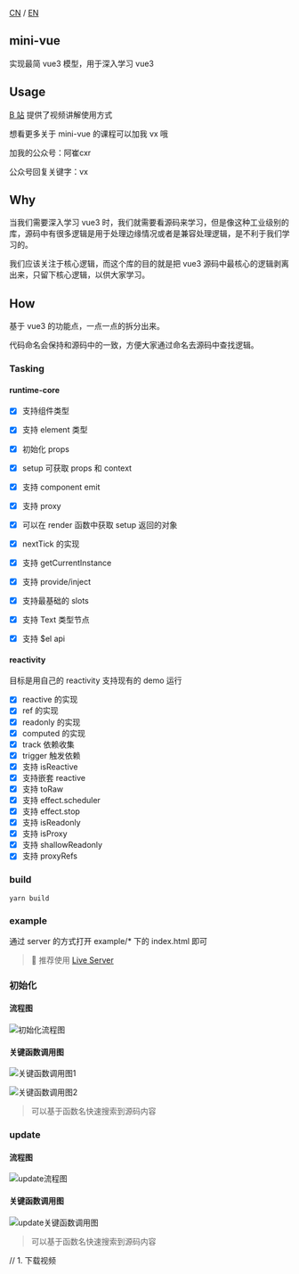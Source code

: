 [CN](README.md) / [EN](README_EN.md)

## mini-vue

实现最简 vue3 模型，用于深入学习 vue3

## Usage

[B 站](https://www.bilibili.com/video/BV1Zy4y1J73E) 提供了视频讲解使用方式

想看更多关于 mini-vue 的课程可以加我 vx 哦

加我的公众号：阿崔cxr

公众号回复关键字：vx

## Why

当我们需要深入学习 vue3 时，我们就需要看源码来学习，但是像这种工业级别的库，源码中有很多逻辑是用于处理边缘情况或者是兼容处理逻辑，是不利于我们学习的。

我们应该关注于核心逻辑，而这个库的目的就是把 vue3 源码中最核心的逻辑剥离出来，只留下核心逻辑，以供大家学习。

## How

基于 vue3 的功能点，一点一点的拆分出来。

代码命名会保持和源码中的一致，方便大家通过命名去源码中查找逻辑。

### Tasking

#### runtime-core

- [x] 支持组件类型
- [x] 支持 element 类型
- [x] 初始化 props
- [x] setup 可获取 props 和 context
- [x] 支持 component emit
- [x] 支持 proxy
- [x] 可以在 render 函数中获取 setup 返回的对象
- [x] nextTick 的实现
- [x] 支持 getCurrentInstance
- [x] 支持 provide/inject
- [x] 支持最基础的 slots
- [x] 支持 Text 类型节点
- [x] 支持 $el api


#### reactivity

目标是用自己的 reactivity 支持现有的 demo 运行

- [x] reactive 的实现
- [x] ref 的实现
- [x] readonly 的实现
- [x] computed 的实现
- [x] track 依赖收集
- [x] trigger 触发依赖
- [x] 支持 isReactive
- [x] 支持嵌套 reactive
- [x] 支持 toRaw
- [x] 支持 effect.scheduler
- [x] 支持 effect.stop
- [x] 支持 isReadonly
- [x] 支持 isProxy
- [x] 支持 shallowReadonly
- [x] 支持 proxyRefs

### build

```shell
yarn build
```

### example

通过 server 的方式打开 example/\* 下的 index.html 即可

>  推荐使用 [Live Server](https://marketplace.visualstudio.com/items?itemName=ritwickdey.LiveServer)

### 初始化

#### 流程图

![初始化流程图](https://user-gold-cdn.xitu.io/2020/7/6/1732311ea8a9142a?w=1724&h=762&f=png&s=493353)

#### 关键函数调用图

![关键函数调用图1](https://user-gold-cdn.xitu.io/2020/6/22/172dc07fc42b7d2c?w=1342&h=144&f=png&s=54200)

![关键函数调用图2](https://user-gold-cdn.xitu.io/2020/6/22/172dc08840e25b42?w=1816&h=934&f=png&s=550722)

> 可以基于函数名快速搜索到源码内容

### update

#### 流程图

![update流程图](https://user-gold-cdn.xitu.io/2020/6/23/172e19b5cefba34e?w=3200&h=800&f=png&s=540515)

#### 关键函数调用图

![update关键函数调用图](https://user-gold-cdn.xitu.io/2020/6/23/172e19d2d42464aa?w=3300&h=1006&f=png&s=739008)

> 可以基于函数名快速搜索到源码内容



// 1. 下载视频
